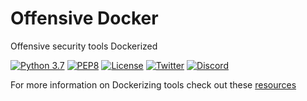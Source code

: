 # Offensive Docker

Offensive security tools Dockerized

[![Python 3.7](https://img.shields.io/badge/python-3.7-yellow.svg?logo=python)](https://www.python.org/) [![PEP8](https://img.shields.io/badge/code%20style-pep8-orange.svg)](https://www.python.org/dev/peps/pep-0008/) [![License](https://img.shields.io/badge/license-GPL3-lightgrey.svg)](https://www.gnu.org/licenses/gpl-3.0.en.html) [![Twitter](https://img.shields.io/badge/twitter-sneakerhax-blue?logo=twitter)](https://twitter.com/sneakerhax) [![Discord](https://img.shields.io/badge/discord-sneakerhax-darkblue?logo=discord)](https://discordapp.com/invite/wpxpYM3) 

For more information on Dockerizing tools check out these [resources](https://github.com/sneakerhax/OffensiveDocker/blob/master/Docker%20-%20Resources.md)

